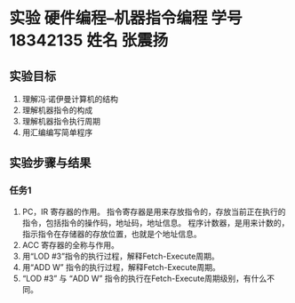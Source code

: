 # 实验 硬件编程–机器指令编程  学号  18342135  姓名  张震扬
## 实验目标
1. 理解冯·诺伊曼计算机的结构
2. 理解机器指令的构成
3. 理解机器指令执行周期
4. 用汇编编写简单程序
## 实验步骤与结果
### 任务1
1. PC，IR 寄存器的作用。
指令寄存器是用来存放指令的，存放当前正在执行的指令，包括指令的操作码，地址码，地址信息。
程序计数器，是用来计数的，指示指令在存储器的存放位置，也就是个地址信息。
2. ACC 寄存器的全称与作用。
3. 用“LOD #3”指令的执行过程，解释Fetch-Execute周期。
4. 用“ADD W” 指令的执行过程，解释Fetch-Execute周期。
5. “LOD #3” 与 “ADD W” 指令的执行在Fetch-Execute周期级别，有什么不同。
